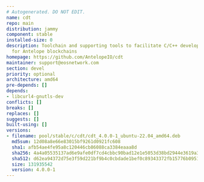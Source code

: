 ```yaml
---
# Autogenerated. DO NOT EDIT.
name: cdt
repo: main
distribution: jammy
component: stable
installed-size: 0
description: Toolchain and supporting tools to facilitate C/C++ development of contracts
  for Antelope blockchains
homepage: https://github.com/AntelopeIO/cdt
maintainer: support@eosnetwork.com
section: devel
priority: optional
architecture: amd64
pre-depends: []
depends:
- libcurl4-gnutls-dev
conflicts: []
breaks: []
replaces: []
suggests: []
built-using: []
versions:
- filename: pool/stable/c/cdt/cdt_4.0.0-1_ubuntu-22.04_amd64.deb
  md5sum: 12d08a8e66e83015bf9261d0921fc608
  sha1: afb54ae4fe95a8c120446cb86088ca3384eaaa8d
  sha256: 4a4a05535137ad6e9afe0df7cd4cbbc90bad12e1e5053d38bd2944e3619a307c
  sha512: d62ea94372d75e3f59d221bf9b4c0cbdade1bef0c89343372fb15776b09516bed91503e80f0ac4f314ef9a6bf36f2017c3b4828dd03adc0f096486b21f7d5255
  size: 131935542
  version: 4.0.0-1
---
```

